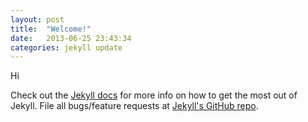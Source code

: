```yaml
---
layout: post
title:  "Welcome!"
date:   2013-06-25 23:43:34
categories: jekyll update
---
```


Hi

Check out the [Jekyll docs][jekyll] for more info on how to get the most out of Jekyll. File all bugs/feature requests at [Jekyll's GitHub repo][jekyll-gh].

[jekyll-gh]: https://github.com/mojombo/jekyll
[jekyll]:    http://jekyllrb.com
